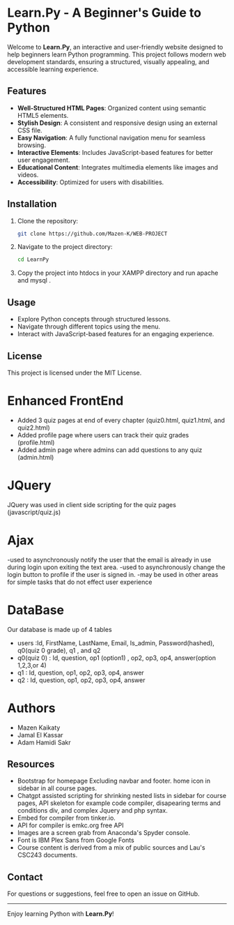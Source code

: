 # Learn.Py - A Beginner's Guide to Python

Welcome to **Learn.Py**, an interactive and user-friendly website designed to help beginners learn Python programming. This project follows modern web development standards, ensuring a structured, visually appealing, and accessible learning experience.

## Features

- **Well-Structured HTML Pages**: Organized content using semantic HTML5 elements.
- **Stylish Design**: A consistent and responsive design using an external CSS file.
- **Easy Navigation**: A fully functional navigation menu for seamless browsing.
- **Interactive Elements**: Includes JavaScript-based features for better user engagement.
- **Educational Content**: Integrates multimedia elements like images and videos.
- **Accessibility**: Optimized for users with disabilities.

## Installation

1. Clone the repository:
   ```bash
   git clone https://github.com/Mazen-K/WEB-PROJECT
   ```
2. Navigate to the project directory:
   ```bash
   cd LearnPy
   ```
3. Copy the project into htdocs in your XAMPP directory and run apache and mysql .

## Usage

- Explore Python concepts through structured lessons.
- Navigate through different topics using the menu.
- Interact with JavaScript-based features for an engaging experience.

## License

This project is licensed under the MIT License.

# Enhanced FrontEnd

- Added 3 quiz pages at end of every chapter (quiz0.html, quiz1.html, and quiz2.html)
- Added profile page where users can track their quiz grades (profile.html)
- Added admin page where admins can add questions to any quiz (admin.html)

# JQuery

JQuery was used in client side scripting for the quiz pages (javascript/quiz.js)

# Ajax
-used to asynchronously notify the user that the email is already in use during login upon exiting the text area.
-used to asynchronously change the login button to profile if the user is signed in.
-may be used in other areas for simple tasks that do not effect user experience
# DataBase
Our database is made up of 4 tables
- users :Id, FirstName, LastName, Email, Is_admin, Password(hashed),  q0(quiz 0 grade), q1 , and q2
- q0(quiz 0) : Id, question, op1 (option1) , op2, op3, op4, answer(option 1,2,3,or 4)
- q1 : Id, question, op1, op2, op3, op4, answer
- q2 : Id, question, op1, op2, op3, op4, answer

# Authors

- Mazen Kaikaty
- Jamal El Kassar
- Adam Hamidi Sakr

## Resources
- Bootstrap for homepage Excluding navbar and footer. home icon in sidebar in all course pages.
- Chatgpt assisted scripting for shrinking nested lists in sidebar for course pages, API skeleton for example code compiler, disapearing terms and conditions div, and complex Jquery and php syntax.
- Embed for compiler from tinker.io.
- API for compiler is emkc.org free API
- Images are a screen grab from Anaconda's Spyder console.
- Font is IBM Plex Sans from Google Fonts
- Course content is derived from a mix of public sources and Lau's CSC243 documents.

## Contact

For questions or suggestions, feel free to open an issue on GitHub.

---

Enjoy learning Python with **Learn.Py**!

